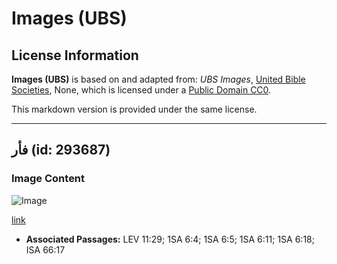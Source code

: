 # Images (UBS)

## License Information

**Images (UBS)** is based on and adapted from: _UBS Images_, [United Bible Societies](https://unitedbiblesocieties.org/), None, which is licensed under a [Public Domain CC0](https://creativecommons.org/public-domain/cc0/).

This markdown version is provided under the same license.



--------------------------------

## فأر (id: 293687)

### Image Content

![Image](https://cdn.aquifer.bible/aquifer-content/resources/Media/WEB-0657_mouse.jpg)

[link](https://cdn.aquifer.bible/aquifer-content/resources/Media/WEB-0657_mouse.jpg)

* **Associated Passages:** LEV 11:29; 1SA 6:4; 1SA 6:5; 1SA 6:11; 1SA 6:18; ISA 66:17

